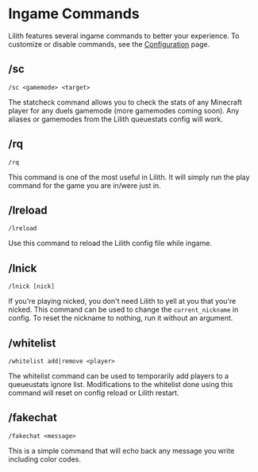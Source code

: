 # Ingame Commands

Lilith features several ingame commands to better your experience. To customize or disable commands, see the [Configuration](configuration.md) page.

## /sc
`/sc <gamemode> <target>`

The statcheck command allows you to check the stats of any Minecraft player for any duels gamemode (more gamemodes coming soon). Any aliases or gamemodes from the Lilith queuestats config will work.

## /rq
`/rq`

This command is one of the most useful in Lilith. It will simply run the play command for the game you are in/were just in.

## /lreload
`/lreload`

Use this command to reload the Lilith config file while ingame.

## /lnick
`/lnick [nick]`

If you're playing nicked, you don't need Lilith to yell at you that you're nicked. This command can be used to change the `current_nickname` in config. To reset the nickname to nothing, run it without an argument.

## /whitelist
`/whitelist add|remove <player>`

The whitelist command can be used to temporarily add players to a queueustats ignore list. Modifications to the whitelist done using this command will reset on config reload or Lilith restart.

## /fakechat
`/fakechat <message>`

This is a simple command that will echo back any message you write including color codes.